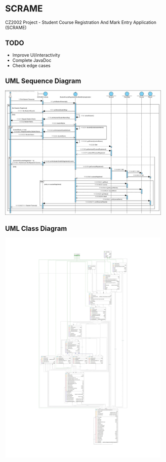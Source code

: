 # SCRAME
CZ2002 Project - Student Course Registration And Mark Entry Application (SCRAME)

## TODO
* Improve UI/interactivity
* Complete JavaDoc
* Check edge cases

## UML Sequence Diagram
![SCRAME UML Sequnce Diagram](https://github.com/l0rem1psum/SCRAME/blob/master/UML%20Sequence%20Diagram.jpg?raw=true)

## UML Class Diagram
![SCRAME UML Class Diagram](https://github.com/l0rem1psum/SCRAME/blob/master/UML%20Class%20Diagram.jpg?raw=true)
